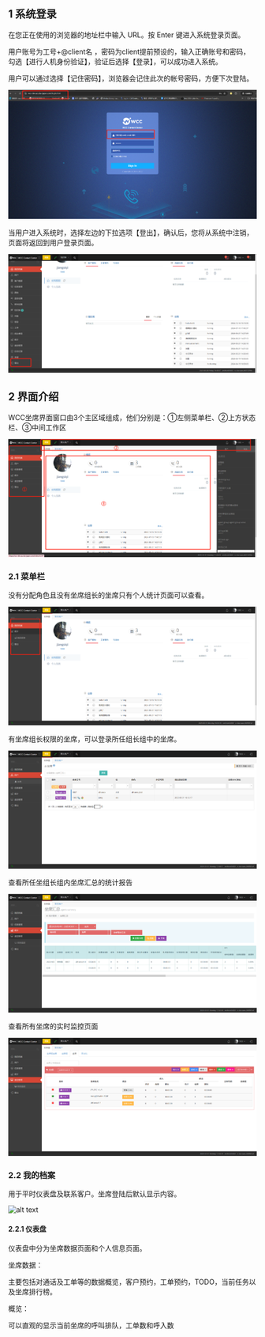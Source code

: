 ## 1 系统登录

在您正在使用的浏览器的地址栏中输入 URL。按 Enter 键进入系统登录页面。

用户账号为工号+@client名 ，密码为client提前预设的，输入正确账号和密码，勾选【进行人机身份验证】，验证后选择【登录】，可以成功进入系统。

用户可以通过选择【记住密码】，浏览器会记住此次的帐号密码，方便下次登陆。  

![alt text](_static/images/agent/image-a1.jpg)

当用户进入系统时，选择左边的下拉选项【登出】，确认后，您将从系统中注销，页面将返回到用户登录页面。

![alt text](_static/images/agent/image-a2.png)

## 2 界面介绍

WCC坐席界面窗口由3个主区域组成，他们分别是：①左侧菜单栏、②上方状态栏、③中间工作区

![alt text](_static/images/agent/image-a3.png) 

### 2.1 菜单栏

没有分配角色且没有坐席组长的坐席只有个人统计页面可以查看。

![alt text](_static/images/agent/image-a4.png) 

有坐席组长权限的坐席，可以登录所任组长组中的坐席。

![alt text](_static/images/agent/image-a5.png)

查看所任坐组长组内坐席汇总的统计报告

![alt text](_static/images/agent/image-a6.png)   

查看所有坐席的实时监控页面

![alt text](_static/images/agent/image-a7.png)

### 2.2 我的档案

用于平时仪表盘及联系客户。坐席登陆后默认显示内容。

![alt text](image-18.png)

#### 2.2.1 仪表盘

仪表盘中分为坐席数据页面和个人信息页面。

坐席数据：

主要包括对通话及工单等的数据概览，客户预约，工单预约，TODO，当前任务以及坐席排行榜。

概览：

可以直观的显示当前坐席的呼叫排队，工单数和呼入数

